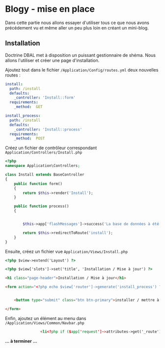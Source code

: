 # Blogy - mise en place

Dans cette partie nous allons essayer d'utiliser tous ce que nous avons précédement vu et même aller un peu plus loin en créant un mini-blog.

## Installation

Doctrine DBAL met à disposition un puissant gestionnaire de shéma. Nous allons l'utiliser et créer une page d'installation.


Ajoutez tout dans le fichier `/Application/Config/routes.yml` deux nouvelles routes :

```yml
install:
  path: /install
  defaults:
    _controller: 'Install::form'
  requirements:
    _method:  GET

install_process:
  path: /install
  defaults:
    _controller: 'Install::process'
  requirements:
    _method:  POST
```

Créez un fichier de contrôleur correspondant `Application/Controllers/Install.php`

```php
<?php
namespace Application\Controllers;

class Install extends BaseController
{
    public function form()
    {
        return $this->render('Install');
    }

    public function process()
    {


        $this->app['flashMessages']->success('La base de données à été modifiée.');

        return $this->redirectToRoute('install');
    }
}

```

Ensuite, créez un fichier vue `Application/Views/Install.php`

```html
<?php $view->extend('Layout') ?>

<?php $view['slots']->set('title', 'Installation / Mise à jour') ?>

<h1 class="page-header">Installation / Mise à jour</h1>

<form action="<?php echo $view['router']->generate('install_process') ?>" class="form" method="post" role="form">


    <button type="submit" class="btn btn-primary">installer / mettre à jour</button>

</form>

```

Enfin, ajoutez un élément au menu dans `/Application/Views/Common/Navbar.php`

```html
                <li<?php if ($app['request']->attributes->get('_route') == 'install') : ?> class="active"<?php endif ?>><a href="<?php echo $view['router']->generate('install') ?>"><i class="fa fa-database fa-fw"></i>&nbsp;Installation</a></li>

```

**... à terminer ...**
